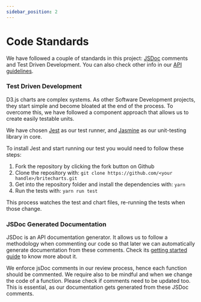 ```yaml
---
sidebar_position: 2
---
```


# Code Standards

We have followed a couple of standards in this project: [JSDoc](http://usejsdoc.org) comments and Test Driven Development. You can also check other info in our [API guidelines][styleguide].

### Test Driven Development

D3.js charts are complex systems. As other Software Development projects, they start simple and become bloated at the end of the process. To overcome this, we have followed a component approach that allows us to create easily testable units.

We have chosen [Jest](https://jestjs.io/) as our test runner, and [Jasmine](http://jasmine.github.io/) as our unit-testing library in core.

To install Jest and start running our test you would need to follow these steps:

1. Fork the repository by clicking the fork button on Github
2. Clone the repository with:
   `git clone https://github.com/<your handle>/britecharts.git`
3. Get into the repository folder and install the dependencies with:
   `yarn`
4. Run the tests with:
   `yarn run test`

This process watches the test and chart files, re-running the tests when those change.

### JSDoc Generated Documentation

JSDoc is an API documentation generator. It allows us to follow a methodology when commenting our code so that later we can automatically generate documentation from these comments. Check its [getting started guide](https://jsdoc.app/about-getting-started.html) to know more about it.

We enforce jsDoc comments in our review process, hence each function should be commented. We require also to be mindful and when we change the code of a function. Please check if comments need to be updated too. This is essential, as our documentation gets generated from these JSDoc comments.

[styleguide]: ./api-guidelines.md
